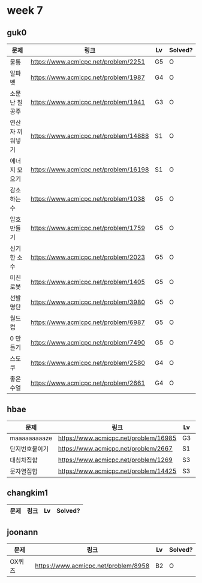# week 7

## guk0
| 문제 | 링크 | Lv  | Solved? |
| --- | --- | --- | --- |
| 물통 | https://www.acmicpc.net/problem/2251 | G5 | O |
| 알파벳 | https://www.acmicpc.net/problem/1987 | G4 | O |
| 소문난 칠공주 | https://www.acmicpc.net/problem/1941 | G3 | O |
| 연산자 끼워넣기 | https://www.acmicpc.net/problem/14888 | S1 | O |
| 에너지 모으기 | https://www.acmicpc.net/problem/16198 | S1 | O |
| 감소하는 수 | https://www.acmicpc.net/problem/1038 | G5 | O |
| 암호만들기 | https://www.acmicpc.net/problem/1759 | G5 | O |
| 신기한 소수 | https://www.acmicpc.net/problem/2023 | G5 | O |
| 미친 로봇 | https://www.acmicpc.net/problem/1405 | G5 | O |
| 선발 명단 | https://www.acmicpc.net/problem/3980 | G5 | O |
| 월드컵 | https://www.acmicpc.net/problem/6987 | G5 | O |
| 0 만들기 | https://www.acmicpc.net/problem/7490 | G5 | O |
| 스도쿠 | https://www.acmicpc.net/problem/2580 | G4 | O |
| 좋은수열 | https://www.acmicpc.net/problem/2661 | G4 | O |

## hbae 
| 문제 | 링크 | Lv  | Solved? |
| --- | --- | --- | --- |
| maaaaaaaaaze | https://www.acmicpc.net/problem/16985 | G3 | O |
| 단지번호붙이기 | https://www.acmicpc.net/problem/2667 | S1 | O |
| 대칭차집합 | https://www.acmicpc.net/problem/1269 | S3 | O |
| 문자열집합 | https://www.acmicpc.net/problem/14425 | S3 | O |

## changkim1
| 문제 | 링크 | Lv  | Solved? |
| --- | --- | --- | --- |

## joonann
| 문제 | 링크 | Lv  | Solved? |
| --- | --- | --- | --- |
| OX퀴즈 | https://www.acmicpc.net/problem/8958 | B2 | O |
